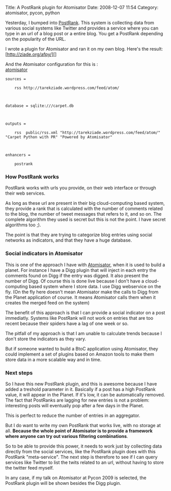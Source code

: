 Title: A PostRank plugin for Atomisator
Date: 2008-12-07 11:54
Category: atomisator, pycon, python

Yesterday, I bumped into [PostRank][]. This system is collecting data
from various social systems like Twitter and provides a service where
you can type in an url of a blog post or a entire blog. You get a
PostRank depending on the popularity of the URL.   
  
I wrote a plugin for Atomisator and ran it on my own blog. Here's the
result: [http://ziade.org/afpy/][]   
  
And the Atomisator configuration for this is :   
   [atomisator]

    sources =

        rss http://tarekziade.wordpress.com/feed/atom/



    database = sqlite:///carpet.db



    outputs =

        rss  public/rss.xml "http://tarekziade.wordpress.com/feed/atom/" "Carpet Python with PR" "Powered by Atomisator"



    enhancers =

        postrank

  
### How PostRank works

  
PostRank works with urls you provide, on their web interface or through
their web services.   
  
As long as these url are present in their big cloud-computing based
system, they provide a rank that is calculated with the number of
comments related to the blog, the number of tweet messages that refers
to it, and so on. The complete algorithm they used is secret but this is
not the point. I have secret algorithms too ;).   
  
The point is that they are trying to categorize blog entries using
social networks as indicators, and that they have a huge database.   
### Social indicators in Atomisator

  
This is one of the approach I have with [Atomisator][], when it is used
to build a planet. For instance I have a Digg plugin that will inject in
each entry the comments found on Digg if the entry was digged. It also
present the number of Digg. Of course this is done live because I don't
have a cloud-computing based system where I store data. I use Digg
webservice on the fly. (On the fly here doesn't mean Atomisator make the
calls to Digg from the Planet application of course. It means Atomisator
calls them when it creates the merged feed on the system)   
  
The benefit of this approach is that I can provide a social indicator
on a post immediatly. Systems like PostRank will not work on entries
that are too recent because their spiders have a lag of one week or so.
  
  
The pitfall of my approach is that I am unable to calculate trends
because I don't store the indicators as they vary.   
  
But if someone wanted to build a BtoC application using Atomisator,
they could implement a set of plugins based on Amazon tools to make them
store data in a more scalable way and in time.   
### Next steps

  
So I have this new PostRank plugin, and this is awesome because I have
added a treshold parameter in it. Basically if a post has a high
PostRank value, it will appear in the Planet. If it's low, it can be
automatically removed. The fact that PostRanks are lagging for new
entries is not a problem: interesting posts will eventually pop after a
few days in the Planet.   
  
This is perfect to reduce the number of entries in an aggregator.   
  
But I do want to write my own PostRank that works live, with no storage
at all. **Because the whole point of Atomisator is to provide a
framework where anyone can try out various filtering combinations**.   
  
So to be able to provide this power, it needs to work just by
collecting data directly from the social services, like the PostRank
plugin does with this PostRank "meta-service". The next step is
therefore to see if I can query services like Twitter to list the twits
related to an url, without having to store the twitter feed myself.   
  
In any case, if my talk on Atomisator at Pycon 2009 is selected, the
PostRank plugin will be shown besides the Digg plugin.

  [PostRank]: http://www.postrank.com/
  [http://ziade.org/afpy/]: http://ziade.org/afpy/
  [Atomisator]: http://atomisator.ziade.org/

